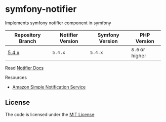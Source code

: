 # symfony-notifier
Implements symfony notifier component in symfony

| Repository Branch | Notifier Version | Symfony Version | PHP Version     |
|-------------------|------------------|-----------------|-----------------|
| [5.4.x][1]        | `5.4.x`          | `5.4.x`         | `8.0` or higher |


Read [Notifier Docs](https://symfony.com/doc/current/notifier.html)

Resources  
- [Amazon Simple Notification Service](https://ap-south-1.console.aws.amazon.com/sns/v3/home?region=ap-south-1#/homepage)

## License
The code is licensed under the [MIT License](https://github.com/habibun/symfony-notifier/blob/master/LICENSE)

[1]: https://github.com/habibun/symfony-notifier/tree/5.4.x
